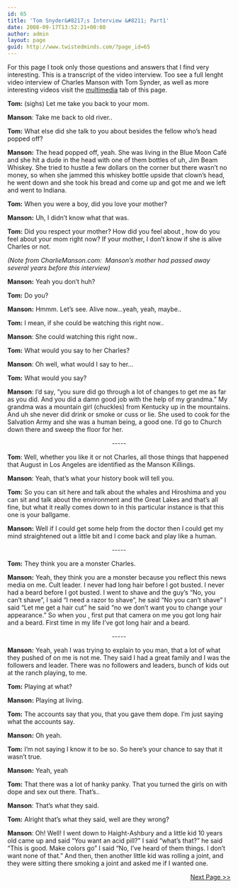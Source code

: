 ```yaml
---
id: 65
title: 'Tom Snyder&#8217;s Interview &#8211; Part1'
date: 2008-09-17T13:52:21+00:00
author: admin
layout: page
guid: http://www.twistedminds.com/?page_id=65
---
```

<p class="dropcap-first">
  For this page I took only those questions and answers that I find very interesting. This is a transcript of the video interview. Too see a full lenght video interview of Charles Manson with Tom Synder, as well as more interesting videos visit the <a href="http://twistedminds.creativescapism.com/most-notorious/charles-manson/cm-multimedia/" title="pictured, video and audio recording">multimedia</a> tab of this page.
</p>

**Tom:** (sighs) Let me take you back to your mom.

**Manson**: Take me back to old river..

**Tom:** What else did she talk to you about besides the fellow who’s head popped off?

**Manson:** The head popped off, yeah. She was living in the Blue Moon Café and she hit a dude in the head with one of them bottles of uh, Jim Beam Whiskey. She tried to hustle a few dollars on the corner but there wasn’t no money, so when she jammed this whiskey bottle upside that clown&#8217;s head, he went down and she took his bread and come up and got me and we left and went to Indiana.

**Tom:** When you were a boy, did you love your mother?

**Manson:** Uh, I didn’t know what that was. 

**Tom:** Did you respect your mother? How did you feel about , how do you feel about your mom right now? If your mother, I don’t know if she is alive Charles or not.

_(Note from CharlieManson.com:&nbsp; Manson&#8217;s mother had passed away several years before this interview)_

**Manson:** Yeah you don’t huh?

**Tom:** Do you?

**Manson:** Hmmm. Let’s see. Alive now…yeah, yeah, maybe..

**Tom:** I mean, if she could be watching this right now..

**Manson**: She could watching this right now..

**Tom:** What would you say to her Charles?

**Manson**: Oh well, what would I say to her…

**Tom:** What would you say?

**Manson**: I’d say, “you sure did go through a lot of changes to get me as far as you did. And you did a damn good job with the help of my grandma.” My grandma was a mountain girl (chuckles) from Kentucky up in the mountains. And uh she never did drink or smoke or cuss or lie. She used to cook for the Salvation Army and she was a human being, a good one. I’d go to Church down there and sweep the floor for her.

<p style="text-align:center;">
  &#45;&#45;&#45;&#45;&#45;
</p>

**Tom**: Well, whether you like it or not Charles, all those things that happened that August in Los Angeles are identified as the Manson Killings.

**Manson**: Yeah, that’s what your history book will tell you.

**Tom:** So you can sit here and talk about the whales and Hiroshima and you can sit and talk about the environment and the Great Lakes and that’s all fine, but what it really comes down to in this particular instance is that this one is your ballgame.

**Manson:** Well if I could get some help from the doctor then I could get my mind straightened out a little bit and I come back and play like a human.

<p style="text-align:center;">
  &#45;&#45;&#45;&#45;&#45;
</p>

**Tom:** They think you are a monster Charles.

**Manson:** Yeah, they think you are a monster because you reflect this news media on me. Cult leader. I never had long hair before I got busted. I never had a beard before I got busted. I went to shave and the guy’s “No, you can’t shave”, I said “I need a razor to shave”, he said “No you can’t shave” I said “Let me get a hair cut” he said “no we don’t want you to change your appearance.” So when you , first put that camera on me you got long hair and a beard. First time in my life I’ve got long hair and a beard.

<p style="text-align:center;">
  &#45;&#45;&#45;&#45;&#45;
</p>

**Manson:** Yeah, yeah I was trying to explain to you man, that a lot of what they pushed of on me is not me. They said I had a great family and I was the followers and leader. There was no followers and leaders, bunch of kids out at the ranch playing, to me.

**Tom:** Playing at what?

**Manson:** Playing at living.

**Tom:** The accounts say that you, that you gave them dope. I’m just saying what the accounts say.

**Manson:** Oh yeah.

**Tom:** I’m not saying I know it to be so. So here’s your chance to say that it wasn’t true.

**Manson:** Yeah, yeah

**Tom:** That there was a lot of hanky panky. That you turned the girls on with dope and sex out there. That’s..

**Manson**: That’s what they said.

**Tom:** Alright that’s what they said, well are they wrong?

**Manson**: Oh! Well! I went down to Haight-Ashbury and a little kid 10 years old came up and said “You want an acid pill?” I said “what’s that?” he said “This is good. Make colors go” I said “No, I’ve heard of them things. I don’t want none of that.” And then, then another little kid was rolling a joint, and they were sitting there smoking a joint and asked me if I wanted one. 

<p style="text-align: right;">
  <a href="/serial-killers/charles-manson/CM-miscellaneous2/" title="Charles Manson Interview, part 2">Next Page >></a>
</p>
